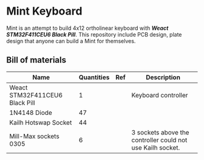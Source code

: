 # Mint Keyboard

Mint is an attempt to build 4x12 ortholinear keyboard with ***Weact STM32F411CEU6 Black Pill***. This repository include PCB design, plate design that anyone can build a Mint for themselves.

## Bill of materials

| Name                                 | Quantities | Ref | Description                                                |
|--------------------------------------|------------|-----|------------------------------------------------------------|
| Weact STM32F411CEU6 Black Pill       | 1          |     | Keyboard controller                                        |
| 1N4148 Diode                         | 47         |     |                                                            |
| Kailh Hotswap Socket                 | 44         |     |                                                            |
| Mill-Max sockets 0305                | 6          |     | 3 sockets above the controller could not use Kailh socket. |

